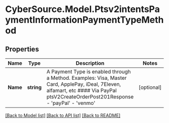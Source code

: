 # CyberSource.Model.Ptsv2intentsPaymentInformationPaymentTypeMethod
## Properties

Name | Type | Description | Notes
------------ | ------------- | ------------- | -------------
**Name** | **string** | A Payment Type is enabled through a Method. Examples: Visa, Master Card, ApplePay, iDeal, 7Eleven, alfamart, etc #### Via PayPal ptsV2CreateOrderPost201Response   - &#39;payPal&#39;   - &#39;venmo&#39;  | [optional] 

[[Back to Model list]](../README.md#documentation-for-models) [[Back to API list]](../README.md#documentation-for-api-endpoints) [[Back to README]](../README.md)


